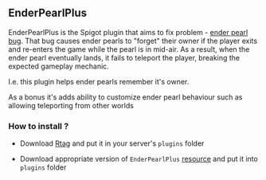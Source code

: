 ## EnderPearlPlus

EnderPearlPlus is the Spigot plugin that aims to fix problem - [ender pearl bug](https://bugs.mojang.com/browse/MCPE-55823).
That bug causes ender pearls to "forget" their owner if the player exits and re-enters the game while the pearl is in mid-air. As a result, when the ender pearl eventually lands, it fails to teleport the player, breaking the expected gameplay mechanic.

I.e. this plugin helps ender pearls remember it's owner.

As a bonus it's adds ability to customize ender pearl behaviour such as allowing teleporting from other worlds


### How to install ?


* Download [Rtag](https://www.spigotmc.org/resources/rtag-api-to-edit-block-entity-item-nbt-1-8-8-1-20-4.100694/) and put it in your server's `plugins` folder

* Download appropriate version of `EnderPearlPlus` [resource](https://github.com/fulcanelly/EnderPearlPlus/releases) and put it into `plugins` folder
